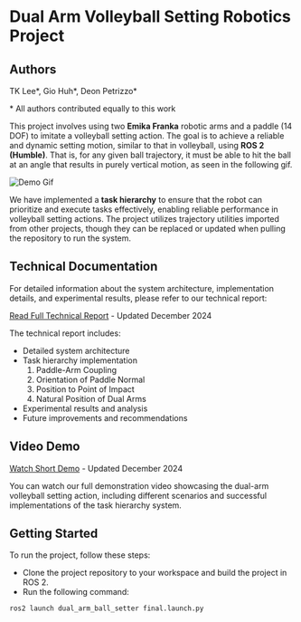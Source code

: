 # Dual Arm Volleyball Setting Robotics Project

## Authors
TK Lee\*, Gio Huh\*, Deon Petrizzo\*

\* All authors contributed equally to this work

This project involves using two **Emika Franka** robotic arms and a paddle (14 DOF) to imitate a volleyball setting action. The goal is to achieve a reliable and dynamic setting motion, similar to that in volleyball, using **ROS 2 (Humble)**. That is, for any given ball trajectory, it must be able to hit the ball at an angle that results in purely vertical motion, as seen in the following gif.

![Demo Gif](./assets/gif/dual-arm-ball-setter-gif.gif)

We have implemented a **task hierarchy** to ensure that the robot can prioritize and execute tasks effectively, enabling reliable performance in volleyball setting actions. The project utilizes trajectory utilities imported from other projects, though they can be replaced or updated when pulling the repository to run the system.

## Technical Documentation
For detailed information about the system architecture, implementation details, and experimental results, please refer to our technical report:

[Read Full Technical Report](https://drive.google.com/file/d/19hi9EusHAAuIQx7w-WV4c932vYE7x9kc/view?usp=sharing) - Updated December 2024

The technical report includes:
- Detailed system architecture
- Task hierarchy implementation
    1. Paddle-Arm Coupling
    2. Orientation of Paddle Normal
    3. Position to Point of Impact
    4. Natural Position of Dual Arms
- Experimental results and analysis
- Future improvements and recommendations

## Video Demo
[Watch Short Demo](https://drive.google.com/file/d/1o1fu4uyCPvZLw4pBbzIn9gNtYKMYE0SY/view?usp=sharing) - Updated December 2024

You can watch our full demonstration video showcasing the dual-arm volleyball setting action, including different scenarios and successful implementations of the task hierarchy system.

## Getting Started
To run the project, follow these steps:
 - Clone the project repository to your workspace and build the project in ROS 2.
 - Run the following command:
```bash
ros2 launch dual_arm_ball_setter final.launch.py

